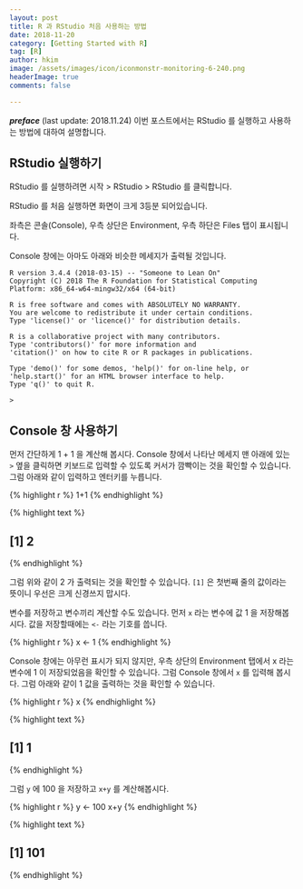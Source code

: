 ```yaml
---
layout: post  
title: R 과 RStudio 처음 사용하는 방법  
date: 2018-11-20  
category: [Getting Started with R]  
tag: [R]  
author: hkim  
image: /assets/images/icon/iconmonstr-monitoring-6-240.png
headerImage: true
comments: false

---
```


***preface*** (last update: 2018.11.24) 이번 포스트에서는 RStudio 를 실행하고 사용하는 방법에 대하여 설명합니다.


## RStudio 실행하기

RStudio 를 실행하려면 시작 > RStudio > RStudio 를 클릭합니다.

RStudio 를 처음 실행하면 화면이 크게 3등분 되어있습니다.

좌측은 콘솔(Console), 우측 상단은 Environment, 우측 하단은 Files 탭이 표시됩니다.

Console 창에는 아마도 아래와 비슷한 메세지가 출력될 것입니다.

```
R version 3.4.4 (2018-03-15) -- "Someone to Lean On"
Copyright (C) 2018 The R Foundation for Statistical Computing
Platform: x86_64-w64-mingw32/x64 (64-bit)

R is free software and comes with ABSOLUTELY NO WARRANTY.
You are welcome to redistribute it under certain conditions.
Type 'license()' or 'licence()' for distribution details.

R is a collaborative project with many contributors.
Type 'contributors()' for more information and
'citation()' on how to cite R or R packages in publications.

Type 'demo()' for some demos, 'help()' for on-line help, or
'help.start()' for an HTML browser interface to help.
Type 'q()' to quit R.

>
```

## Console 창 사용하기

먼저 간단하게 1 + 1 을 계산해 봅시다. Console 창에서 나타난 메세지 맨 아래에 있는 `>` 옆을 클릭하면 키보드로 입력할 수 있도록 커서가 깜빡이는 것을 확인할 수 있습니다. 그럼 아래와 같이 입력하고 엔터키를 누릅니다.


{% highlight r %}
1+1
{% endhighlight %}



{% highlight text %}
## [1] 2
{% endhighlight %}

그럼 위와 같이 2 가 출력되는 것을 확인할 수 있습니다. `[1]` 은 첫번째 줄의 값이라는 뜻이니 우선은 크게 신경쓰지 맙시다.

변수를 저장하고 변수끼리 계산할 수도 있습니다. 먼저 `x` 라는 변수에 값 1 을 저장해봅시다. 값을 저장할때에는 `<-` 라는 기호를 씁니다.


{% highlight r %}
x <- 1
{% endhighlight %}

Console 창에는 아무런 표시가 되지 않지만, 우측 상단의 Environment 탭에서 x 라는 변수에 1 이 저장되었음을 확인할 수 있습니다. 그럼 Console 창에서 `x` 를 입력해 봅시다. 그럼 아래와 같이 1 값을 출력하는 것을 확인할 수 있습니다.


{% highlight r %}
x
{% endhighlight %}



{% highlight text %}
## [1] 1
{% endhighlight %}

그럼 `y` 에 100 을 저장하고 `x+y` 를 계산해봅시다.


{% highlight r %}
y <- 100
x+y
{% endhighlight %}



{% highlight text %}
## [1] 101
{% endhighlight %}
